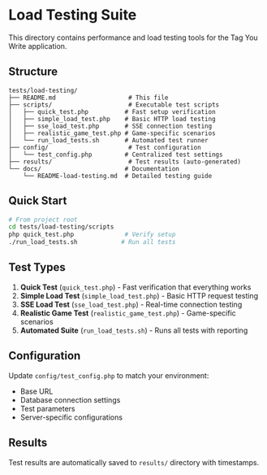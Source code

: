# Load Testing Suite

This directory contains performance and load testing tools for the Tag You Write application.

## Structure

```
tests/load-testing/
├── README.md                    # This file
├── scripts/                     # Executable test scripts
│   ├── quick_test.php          # Fast setup verification
│   ├── simple_load_test.php    # Basic HTTP load testing
│   ├── sse_load_test.php       # SSE connection testing
│   ├── realistic_game_test.php # Game-specific scenarios
│   └── run_load_tests.sh       # Automated test runner
├── config/                      # Test configuration
│   └── test_config.php         # Centralized test settings
├── results/                     # Test results (auto-generated)
└── docs/                       # Documentation
    └── README-load-testing.md  # Detailed testing guide
```

## Quick Start

```bash
# From project root
cd tests/load-testing/scripts
php quick_test.php              # Verify setup
./run_load_tests.sh            # Run all tests
```

## Test Types

1. **Quick Test** (`quick_test.php`) - Fast verification that everything works
2. **Simple Load Test** (`simple_load_test.php`) - Basic HTTP request testing
3. **SSE Load Test** (`sse_load_test.php`) - Real-time connection testing
4. **Realistic Game Test** (`realistic_game_test.php`) - Game-specific scenarios
5. **Automated Suite** (`run_load_tests.sh`) - Runs all tests with reporting

## Configuration

Update `config/test_config.php` to match your environment:
- Base URL
- Database connection settings
- Test parameters
- Server-specific configurations

## Results

Test results are automatically saved to `results/` directory with timestamps. 